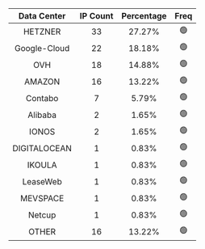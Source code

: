 | Data Center | IP Count | Percentage | Freq |
|:------------:|:--------:|:-----------:|:-----:|
| HETZNER | 33 | 27.27% | 🟢 |
| Google-Cloud | 22 | 18.18% | 🟢 |
| OVH | 18 | 14.88% | 🟢 |
| AMAZON | 16 | 13.22% | 🟢 |
| Contabo | 7 | 5.79% | 🟢 |
| Alibaba | 2 | 1.65% | 🟢 |
| IONOS | 2 | 1.65% | 🟢 |
| DIGITALOCEAN | 1 | 0.83% | 🟢 |
| IKOULA | 1 | 0.83% | 🟢 |
| LeaseWeb | 1 | 0.83% | 🟢 |
| MEVSPACE | 1 | 0.83% | 🟢 |
| Netcup | 1 | 0.83% | 🟢 |
| OTHER | 16 | 13.22% | 🟢 |